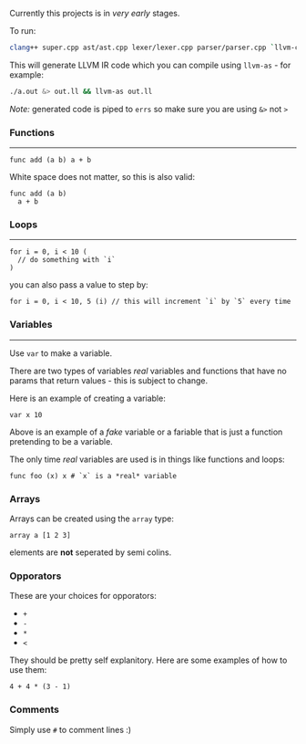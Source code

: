 Currently this projects is in *very early* stages.

To run:
```bash
clang++ super.cpp ast/ast.cpp lexer/lexer.cpp parser/parser.cpp `llvm-config --cxxflags --ldflags --system-libs --libs core`
```

This will generate LLVM IR code which you can compile using `llvm-as` - for example:
```bash
./a.out &> out.ll && llvm-as out.ll
```
*Note:* generated code is piped to `errs` so make sure you are using `&>` not `>`

### Functions
---
```
func add (a b) a + b
```

White space does not matter, so this is also valid:
```
func add (a b)
  a + b
```

### Loops
---
```
for i = 0, i < 10 (
  // do something with `i`
)
```

you can also pass a value to step by:

```
for i = 0, i < 10, 5 (i) // this will increment `i` by `5` every time
```

### Variables
---
Use `var` to make a variable.

There are two types of variables *real* variables and functions that have no params that return values - this is subject to change.

Here is an example of creating a variable:
```
var x 10
```
Above is an example of a *fake* variable or a fariable that is just a function pretending to be a variable.

The only time *real* variables are used is in things like functions and loops:
```
func foo (x) x # `x` is a *real* variable
```

### Arrays
Arrays can be created using the `array` type:
```
array a [1 2 3]
```
elements are **not** seperated by semi colins.

### Opporators
These are your choices for opporators:
- `+`
- `-`
- `*`
- `<`

They should be pretty self explanitory.
Here are some examples of how to use them:
```
4 + 4 * (3 - 1)
```

### Comments
Simply use `#` to comment lines :)

